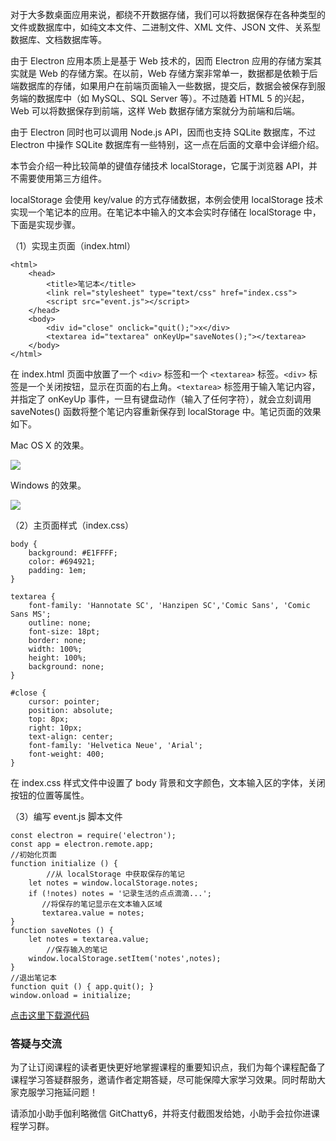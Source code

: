 对于大多数桌面应用来说，都绕不开数据存储，我们可以将数据保存在各种类型的文件或数据库中，如纯文本文件、二进制文件、XML 文件、JSON
文件、关系型数据库、文档数据库等。

由于 Electron 应用本质上是基于 Web 技术的，因而 Electron 应用的存储方案其实就是 Web 的存储方案。在以前，Web
存储方案非常单一，数据都是依赖于后端数据库的存储，如果用户在前端页面输入一些数据，提交后，数据会被保存到服务端的数据库中（如 MySQL、SQL
Server 等）。不过随着 HTML 5 的兴起，Web 可以将数据保存到前端，这样 Web 数据存储方案就分为前端和后端。

由于 Electron 同时也可以调用 Node.js API，因而也支持 SQLite 数据库，不过 Electron 中操作 SQLite
数据库有一些特别，这一点在后面的文章中会详细介绍。

本节会介绍一种比较简单的键值存储技术 localStorage，它属于浏览器 API，并不需要使用第三方组件。

localStorage 会使用 key/value 的方式存储数据，本例会使用 localStorage
技术实现一个笔记本的应用。在笔记本中输入的文本会实时存储在 localStorage 中，下面是实现步骤。

（1）实现主页面（index.html）

    
    
    <html>
        <head>
            <title>笔记本</title>
            <link rel="stylesheet" type="text/css" href="index.css">
            <script src="event.js"></script>
        </head>
        <body>
            <div id="close" onclick="quit();">x</div>
            <textarea id="textarea" onKeyUp="saveNotes();"></textarea>
        </body>
    </html>
    

在 index.html 页面中放置了一个 `<div>` 标签和一个 `<textarea>` 标签。`<div>`
标签是一个关闭按钮，显示在页面的右上角。`<textarea>` 标签用于输入笔记内容，并指定了 onKeyUp
事件，一旦有键盘动作（输入了任何字符），就会立刻调用 saveNotes() 函数将整个笔记内容重新保存到 localStorage
中。笔记页面的效果如下。

Mac OS X 的效果。

![](https://images.gitbook.cn/84248800-85cc-11e9-aa05-69a3b0b89a04)

Windows 的效果。

![](https://images.gitbook.cn/8cedfb60-85cc-11e9-9551-d533637b7472)

（2）主页面样式（index.css）

    
    
    body {
        background: #E1FFFF;
        color: #694921;
        padding: 1em;
    }
    
    textarea {
        font-family: 'Hannotate SC', 'Hanzipen SC','Comic Sans', 'Comic Sans MS';
        outline: none;
        font-size: 18pt;
        border: none;
        width: 100%;
        height: 100%;
        background: none;
    }
    
    #close {
        cursor: pointer;
        position: absolute;
        top: 8px;
        right: 10px;
        text-align: center;
        font-family: 'Helvetica Neue', 'Arial';
        font-weight: 400;
    }
    

在 index.css 样式文件中设置了 body 背景和文字颜色，文本输入区的字体，关闭按钮的位置等属性。

（3）编写 event.js 脚本文件

    
    
    const electron = require('electron');
    const app = electron.remote.app;
    //初始化页面
    function initialize () {
            //从 localStorage 中获取保存的笔记
        let notes = window.localStorage.notes;
        if (!notes) notes = '记录生活的点点滴滴...';
           //将保存的笔记显示在文本输入区域
           textarea.value = notes;
    }
    function saveNotes () {
        let notes = textarea.value;
            //保存输入的笔记
        window.localStorage.setItem('notes',notes);
    }
    //退出笔记本
    function quit () { app.quit(); }
    window.onload = initialize;
    

[点击这里下载源代码](https://github.com/geekori/electron_gitchat_src)

### 答疑与交流

为了让订阅课程的读者更快更好地掌握课程的重要知识点，我们为每个课程配备了课程学习答疑群服务，邀请作者定期答疑，尽可能保障大家学习效果。同时帮助大家克服学习拖延问题！

请添加小助手伽利略微信 GitChatty6，并将支付截图发给她，小助手会拉你进课程学习群。

